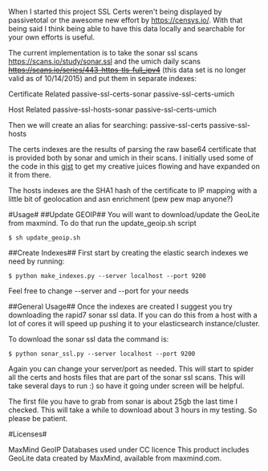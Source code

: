 When I started this project SSL Certs weren't being displayed by passivetotal or the awesome new effort by 
https://censys.io/. With that being said I think being able to have this data locally and searchable for your own 
efforts is useful.

The current implementation is to take the sonar ssl scans https://scans.io/study/sonar.ssl and the umich daily scans 
~~https://scans.io/series/443-https-tls-full_ipv4~~ (this data set is no longer valid as of 10/14/2015)
and put them in separate indexes:

Certificate Related
passive-ssl-certs-sonar
passive-ssl-certs-umich

Host Related
passive-ssl-hosts-sonar
passive-ssl-certs-umich

Then we will create an alias for searching:
passive-ssl-certs
passive-ssl-hosts

The certs indexes are the results of parsing the raw base64 certificate that is provided both by sonar and umich in 
their scans. I initially used some of the code in this <a href="https://gist.github.com/major/9606037gist">gist</a> 
to get my creative juices flowing and have expanded on it from there.

The hosts indexes are the SHA1 hash of the certificate to IP mapping with a little bit of geolocation and 
asn enrichment (pew pew map anyone?)

#Usage#
##Update GEOIP##
You will want to download/update the GeoLite from maxmind. To do that run the update_geoip.sh script

`$ sh update_geoip.sh`

##Create Indexes##
First start by creating the elastic search indexes we need by running:

`$ python make_indexes.py --server localhost --port 9200 `

Feel free to change --server and --port for your needs

##General Usage##
Once the indexes are created I suggest you try downloading the rapid7 sonar ssl data. If you can do this from a host 
with a lot of cores it will speed up pushing it to your elasticsearch instance/cluster. 

To download the sonar ssl data the command is:

`$ python sonar_ssl.py --server localhost --port 9200`

Again you can change your server/port as needed. This will start to spider all the certs and hosts files that are part 
of the sonar ssl scans. This will take several days to run :) so have it going under screen will be helpful.

The first file you have to grab from sonar is about 25gb the last time I checked. This will take a while to download 
about 3 hours in my testing. So please be patient.


#Licenses#

MaxMind GeoIP Databases used under CC licence
This product includes GeoLite data created by MaxMind, available from maxmind.com.









